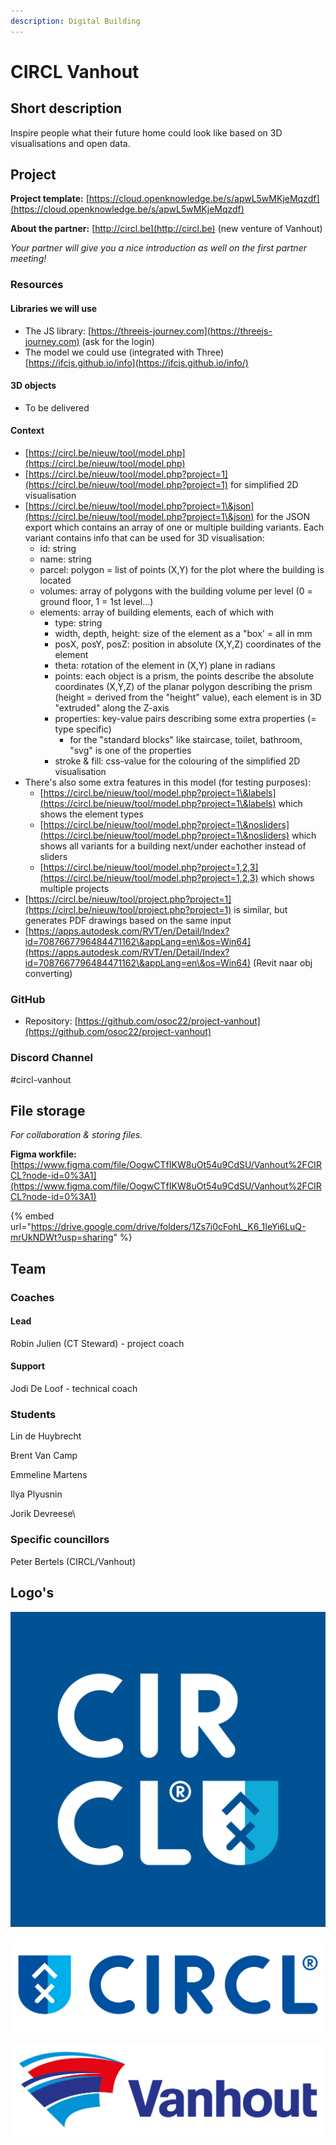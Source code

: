 ```yaml
---
description: Digital Building
---
```


# CIRCL Vanhout

## Short description

Inspire people what their future home could look like based on 3D visualisations and open data.

## Project

**Project template:** [https://cloud.openknowledge.be/s/apwL5wMKjeMqzdf](https://cloud.openknowledge.be/s/apwL5wMKjeMqzdf)

**About the partner:** [http://circl.be](http://circl.be) (new venture of Vanhout)

_Your partner will give you a nice introduction as well on the first partner meeting!_



### Resources

#### Libraries we will use

* The JS library: [https://threejs-journey.com](https://threejs-journey.com) (ask for the login)
* The model we could use (integrated with Three) [https://ifcjs.github.io/info](https://ifcjs.github.io/info/)

#### 3D objects

* To be delivered

#### Context

* [https://circl.be/nieuw/tool/model.php](https://circl.be/nieuw/tool/model.php)
* [https://circl.be/nieuw/tool/model.php?project=1](https://circl.be/nieuw/tool/model.php?project=1) for simplified 2D visualisation
* [https://circl.be/nieuw/tool/model.php?project=1\&json](https://circl.be/nieuw/tool/model.php?project=1\&json) for the JSON export which contains an array of one or multiple building variants. Each variant contains info that can be used for 3D visualisation:
  * id: string
  * name: string
  * parcel: polygon = list of points (X,Y) for the plot where the building is located
  * volumes: array of polygons with the building volume per level (0 = ground floor, 1 = 1st level...)
  * &#x20;elements: array of building elements, each of which with
    * type: string
    * width, depth, height: size of the element as a "box' = all in mm
    * posX, posY, posZ: position in absolute (X,Y,Z) coordinates of the element
    * theta: rotation of the element in (X,Y) plane in radians
    * points: each object is a prism, the points describe the absolute coordinates (X,Y,Z) of the planar polygon describing the prism (height = derived from the "height" value), each element is in 3D "extruded" along the Z-axis
    * properties: key-value pairs describing some extra properties (= type specific)
      * for the "standard blocks" like staircase, toilet, bathroom, "svg" is one of the properties
    * stroke & fill: css-value for the colouring of the simplified 2D visualisation
* There's also some extra features in this model (for testing purposes):&#x20;
  * [https://circl.be/nieuw/tool/model.php?project=1\&labels](https://circl.be/nieuw/tool/model.php?project=1\&labels) which shows the element types
  * [https://circl.be/nieuw/tool/model.php?project=1\&nosliders](https://circl.be/nieuw/tool/model.php?project=1\&nosliders) which shows all variants for a building next/under eachother instead of sliders
  * [https://circl.be/nieuw/tool/model.php?project=1,2,3](https://circl.be/nieuw/tool/model.php?project=1,2,3) which shows multiple projects
* [https://circl.be/nieuw/tool/project.php?project=1](https://circl.be/nieuw/tool/project.php?project=1) is similar, but generates PDF drawings based on the same input
* [https://apps.autodesk.com/RVT/en/Detail/Index?id=7087667796484471162\&appLang=en\&os=Win64](https://apps.autodesk.com/RVT/en/Detail/Index?id=7087667796484471162\&appLang=en\&os=Win64) (Revit naar obj converting)

### GitHub

* Repository: [https://github.com/osoc22/project-vanhout](https://github.com/osoc22/project-vanhout)

### **Discord Channel**

\#circl-vanhout

## File storage

_For collaboration & storing files._&#x20;

**Figma workfile:** [https://www.figma.com/file/OogwCTfIKW8uOt54u9CdSU/Vanhout%2FCIRCL?node-id=0%3A1](https://www.figma.com/file/OogwCTfIKW8uOt54u9CdSU/Vanhout%2FCIRCL?node-id=0%3A1)

{% embed url="https://drive.google.com/drive/folders/1Zs7i0cFohL_K6_1IeYi6LuQ-mrUkNDWt?usp=sharing" %}

## Team

### Coaches

#### Lead

Robin Julien (CT Steward) - project coach

#### Support

Jodi De Loof - technical coach

### Students

Lin de Huybrecht

Brent Van Camp

Emmeline Martens

Ilya Plyusnin

Jorik Devreese\


### Specific councillors

Peter Bertels (CIRCL/Vanhout)

## Logo's

![](../.gitbook/assets/logo-circl-compact.svg)

![](../.gitbook/assets/logo-circl-horizontal.svg)

![](../.gitbook/assets/logo-vanhout.svg)


